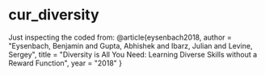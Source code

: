 # cur_diversity

Just inspecting the coded from:
@article{eysenbach2018,
    author  = "Eysenbach, Benjamin and Gupta, Abhishek and Ibarz, Julian and Levine, Sergey",
    title   = "Diversity is All You Need: Learning Diverse Skills without a Reward Function",
    year    = "2018"
}
